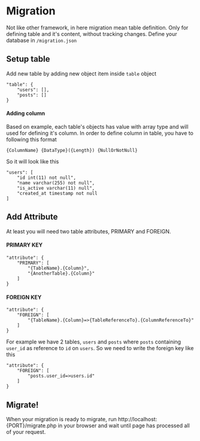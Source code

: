 # Migration

Not like other framework, in here migration mean table definition. Only for defining table and it's content, without tracking changes. Define your database in `/migration.json`

## Setup table

Add new table by adding new object item inside `table` object

```
"table": {
    "users": [],
    "posts": []
}
```

#### Adding column

Based on example, each table's objects has value with array type and will used for defining it's column. In order to define column in table, you have to following this format

```
{ColumnName} {DataType}({Length}) {NullOrNotNull}
```

So it will look like this

```
"users": [
    "id int(11) not null",
    "name varchar(255) not null",
    "is_active varchar(11) null",
    "created_at timestamp not null
]
```

## Add Attribute

At least you will need two table attributes, PRIMARY and FOREIGN.

#### PRIMARY KEY

```
"attribute": {
    "PRIMARY": [
        "{TableName}.{Column}",
        "{AnotherTable}.{Column}"
    ]
}
```

#### FOREIGN KEY

```
"attribute": {
    "FOREIGN": [
        "{TableName}.{Column}=>{TableReferenceTo}.{ColumnReferenceTo}"
    ]
}
```

For example we have 2 tables, `users` and `posts` where `posts` containing `user_id` as reference to `id` on `users`. So we need to write the foreign key like this

```
"attribute": {
    "FOREIGN": [
        "posts.user_id=>users.id"
    ]
}
```

## Migrate!

When your migration is ready to migrate, run http://localhost:{PORT}/migrate.php in your browser and wait until page has processed all of your request.